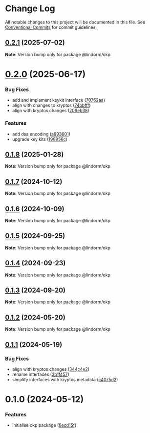 # Change Log

All notable changes to this project will be documented in this file.
See [Conventional Commits](https://conventionalcommits.org) for commit guidelines.

## [0.2.1](https://github.com/lindorm-io/monorepo/compare/@lindorm/okp@0.2.0...@lindorm/okp@0.2.1) (2025-07-02)

**Note:** Version bump only for package @lindorm/okp

# [0.2.0](https://github.com/lindorm-io/monorepo/compare/@lindorm/okp@0.1.8...@lindorm/okp@0.2.0) (2025-06-17)

### Bug Fixes

- add and implement keykit interface ([70762aa](https://github.com/lindorm-io/monorepo/commit/70762aaca51c9fe904121b69b4bc072cdd89c8a2))
- align with changes to kryptos ([74bbfff](https://github.com/lindorm-io/monorepo/commit/74bbfff6fb50504dc70327f7de3fd6d4b45cb65a))
- align with kryptos changes ([206eb38](https://github.com/lindorm-io/monorepo/commit/206eb38ae2a03b14973e706035c87a953cc753af))

### Features

- add dsa encoding ([a893601](https://github.com/lindorm-io/monorepo/commit/a8936015a9408733445cdbda8d8b70d633a2330a))
- upgrade key kits ([198956c](https://github.com/lindorm-io/monorepo/commit/198956c5fa276ae192af22cb204b3c2158c74339))

## [0.1.8](https://github.com/lindorm-io/monorepo/compare/@lindorm/okp@0.1.7...@lindorm/okp@0.1.8) (2025-01-28)

**Note:** Version bump only for package @lindorm/okp

## [0.1.7](https://github.com/lindorm-io/monorepo/compare/@lindorm/okp@0.1.6...@lindorm/okp@0.1.7) (2024-10-12)

**Note:** Version bump only for package @lindorm/okp

## [0.1.6](https://github.com/lindorm-io/monorepo/compare/@lindorm/okp@0.1.5...@lindorm/okp@0.1.6) (2024-10-09)

**Note:** Version bump only for package @lindorm/okp

## [0.1.5](https://github.com/lindorm-io/monorepo/compare/@lindorm/okp@0.1.4...@lindorm/okp@0.1.5) (2024-09-25)

**Note:** Version bump only for package @lindorm/okp

## [0.1.4](https://github.com/lindorm-io/monorepo/compare/@lindorm/okp@0.1.3...@lindorm/okp@0.1.4) (2024-09-23)

**Note:** Version bump only for package @lindorm/okp

## [0.1.3](https://github.com/lindorm-io/monorepo/compare/@lindorm/okp@0.1.2...@lindorm/okp@0.1.3) (2024-09-20)

**Note:** Version bump only for package @lindorm/okp

## [0.1.2](https://github.com/lindorm-io/monorepo/compare/@lindorm/okp@0.1.1...@lindorm/okp@0.1.2) (2024-05-20)

**Note:** Version bump only for package @lindorm/okp

## [0.1.1](https://github.com/lindorm-io/monorepo/compare/@lindorm/okp@0.1.0...@lindorm/okp@0.1.1) (2024-05-19)

### Bug Fixes

- align with kryptos changes ([344c4e2](https://github.com/lindorm-io/monorepo/commit/344c4e2fad07e66c91f7e0820bfc929c1f8ffcab))
- rename interfaces ([3b1f457](https://github.com/lindorm-io/monorepo/commit/3b1f45736f88b8c2d4481cbeca6da87bf8443bde))
- simplify interfaces with kryptos metadata ([c4075d2](https://github.com/lindorm-io/monorepo/commit/c4075d2e133c2fe0a1fafa548da68db34b3407c6))

# 0.1.0 (2024-05-12)

### Features

- initialise okp package ([8ecd15f](https://github.com/lindorm-io/monorepo/commit/8ecd15f0079ea9cd830d1d006ea2fb0433a264e2))
